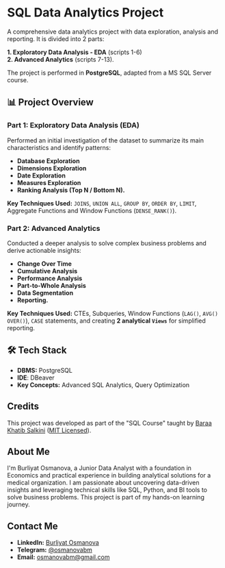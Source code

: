 # SQL Data Analytics Project

A comprehensive data analytics project with data exploration, analysis and reporting. It is divided into 2 parts: 

**1. Exploratory Data Analysis - EDA** (scripts 1-6)    
**2. Advanced Analytics** (scripts 7-13).

The project is performed in **PostgreSQL**, adapted from a MS SQL Server course. 


## 📊 Project Overview

### Part 1: Exploratory Data Analysis (EDA)
Performed an initial investigation of the dataset to summarize its main characteristics and identify patterns:
- **Database Exploration**
- **Dimensions Exploration**
- **Date Exploration**
- **Measures Exploration**
- **Ranking Analysis (Top N / Bottom N).**

**Key Techniques Used:** `JOINS`, `UNION ALL`, `GROUP BY`, `ORDER BY`, `LIMIT`, Aggregate Functions and Window Functions (`DENSE_RANK()`).

### Part 2: Advanced Analytics
Conducted a deeper analysis to solve complex business problems and derive actionable insights:
- **Change Over Time**
- **Cumulative Analysis**
- **Performance Analysis**
- **Part-to-Whole Analysis**
- **Data Segmentation**
- **Reporting.**

**Key Techniques Used:** CTEs, Subqueries, Window Functions (`LAG()`, `AVG() OVER()`), `CASE` statements, and creating **2 analytical `Views`** for simplified reporting.

## 🛠 Tech Stack
- **DBMS:** PostgreSQL
- **IDE**: DBeaver
- **Key Concepts:** Advanced SQL Analytics, Query Optimization

## Credits
This project was developed as part of the "SQL Course" taught by [Baraa Khatib Salkini](https://github.com/DataWithBaraa/sql-data-analytics-project/tree/main) ([MIT Licensed](https://github.com/DataWithBaraa/sql-data-analytics-project/blob/main/LICENSE)).

## About Me
I'm Burliyat Osmanova, a Junior Data Analyst with a foundation in Economics and practical experience in building analytical solutions for a medical organization. I am passionate about uncovering data-driven insights and leveraging technical skills like SQL, Python, and BI tools to solve business problems. This project is part of my hands-on learning journey.

## Contact Me
- **LinkedIn:** [Burliyat Osmanova](https://www.linkedin.com/me?trk=p_mwlite_feed-secondary_nav)
- **Telegram:** [@osmanovabm](https://t.me/osmanovabm)
- **Email:** [osmanovabm@gmail.com](mailto:osmanovabm@gmail.com)
